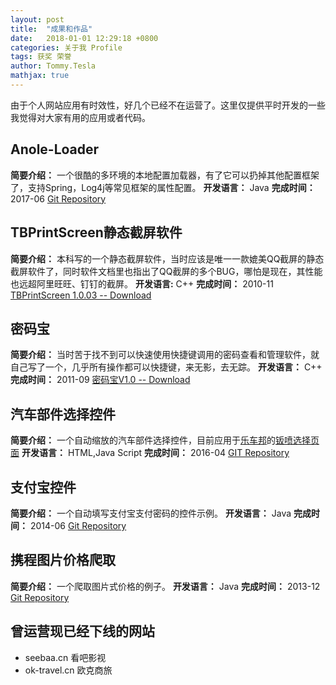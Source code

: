 ```yaml
---
layout: post
title:  "成果和作品"
date:   2018-01-01 12:29:18 +0800 
categories: 关于我 Profile
tags: 获奖 荣誉
author: Tommy.Tesla
mathjax: true
---
```


由于个人网站应用有时效性，好几个已经不在运营了。这里仅提供平时开发的一些我觉得对大家有用的应用或者代码。


## Anole-Loader
**简要介绍：** 一个很酷的多环境的本地配置加载器，有了它可以扔掉其他配置框架了，支持Spring，Log4j等常见框架的属性配置。
**开发语言：** Java
**完成时间：** 2017-06
[Git Repository](https://github.com/tbwork/anole-loader)

## TBPrintScreen静态截屏软件
**简要介绍：** 本科写的一个静态截屏软件，当时应该是唯一一款媲美QQ截屏的静态截屏软件了，同时软件文档里也指出了QQ截屏的多个BUG，哪怕是现在，其性能也远超阿里旺旺、钉钉的截屏。
**开发语言:** C++
**完成时间：** 2010-11
[TBPrintScreen 1.0.03 -- Download](http://7xpe43.com1.z0.glb.clouddn.com/WaveSoft%E9%9D%99%E6%80%81%E6%88%AA%E5%B1%8F1.0.0.3.rar)

## 密码宝 
**简要介绍：** 当时苦于找不到可以快速使用快捷键调用的密码查看和管理软件，就自己写了一个，几乎所有操作都可以快捷键，来无影，去无踪。
**开发语言：** C++
**完成时间：** 2011-09
[密码宝V1.0 -- Download](http://7xpe43.com1.z0.glb.clouddn.com/%E5%AF%86%E7%A0%81%E5%AE%9D%E5%AE%89%E8%A3%85%E5%8C%85.rar)

## 汽车部件选择控件
**简要介绍：** 一个自动缩放的汽车部件选择控件，目前应用于[乐车邦](http://www.lechebang.com/)的[钣喷选择页面](https://m.lechebang.com/paint/index)
**开发语言：** HTML,Java Script
**完成时间：** 2016-04
[GIT Repository](http://git.oschina.net/tbworks/PloySelectArea)

## 支付宝控件
**简要介绍：** 一个自动填写支付宝支付密码的控件示例。
**开发语言：** Java
**完成时间：** 2014-06
[Git Repository](https://github.com/tbwork/alipay_edit_typer)

## 携程图片价格爬取
**简要介绍：** 一个爬取图片式价格的例子。
**开发语言：** Java
**完成时间：** 2013-12
[Git Repository](https://github.com/tbwork/Ctrip_price_recognizer)




## 曾运营现已经下线的网站
* seebaa.cn 看吧影视
* ok-travel.cn 欧克商旅
